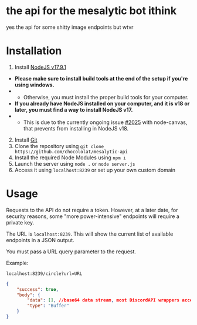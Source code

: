 # the api for the mesalytic bot ithink

yes the api for some shitty image endpoints but wtvr

# Installation

1) Install [NodeJS v17.9.1](https://nodejs.org/download/release/v17.9.1/)
- **Please make sure to install build tools at the end of the setup if you're using windows.**
- - Otherwise, you must install the proper build tools for your computer.
- **If you already have NodeJS installed on your computer, and it is v18 or later, you must find a way to install NodeJS v17.**
- - This is due to the currently ongoing issue [#2025](https://github.com/Automattic/node-canvas/issues/2025) with node-canvas, that prevents from installing in NodeJS v18.
2) Install [Git](https://nodejs.org/download/release/v17.9.1/)
3) Clone the repository using `git clone https://github.com/chocololat/mesalytic-api`
4) Install the required Node Modules using `npm i`
5) Launch the server using `node .` or `node server.js`
6) Access it using `localhost:8239` or set up your own custom domain

# Usage

Requests to the API do not require a token. However, at a later date, for security reasons, some "more power-intensive" endpoints will require a private key.

The URL is `localhost:8239`. This will show the current list of available endpoints in a JSON output.

You must pass a URL query parameter to the request.

Example:
```
localhost:8239/circle?url=URL
```
```json
{
    "success": true,
    "body": {
        "data": [], //base64 data stream, most DiscordAPI wrappers accept stream buffer arrays
        "type": "Buffer"
    }
}
```